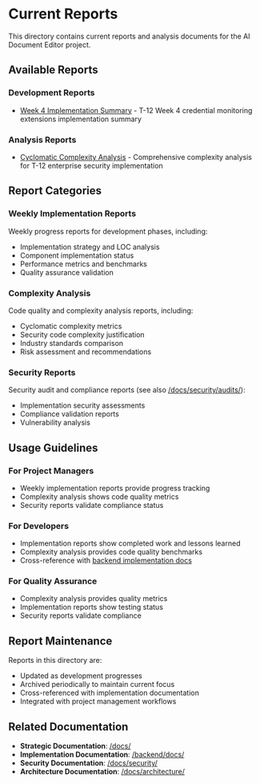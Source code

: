 # Current Reports

This directory contains current reports and analysis documents for the AI Document Editor project.

## Available Reports

### Development Reports
- [Week 4 Implementation Summary](week4-implementation-summary.md) - T-12 Week 4 credential monitoring extensions implementation summary

### Analysis Reports
- [Cyclomatic Complexity Analysis](cyclomatic-complexity-analysis.md) - Comprehensive complexity analysis for T-12 enterprise security implementation

## Report Categories

### Weekly Implementation Reports
Weekly progress reports for development phases, including:
- Implementation strategy and LOC analysis
- Component implementation status
- Performance metrics and benchmarks
- Quality assurance validation

### Complexity Analysis
Code quality and complexity analysis reports, including:
- Cyclomatic complexity metrics
- Security code complexity justification
- Industry standards comparison
- Risk assessment and recommendations

### Security Reports
Security audit and compliance reports (see also [/docs/security/audits/](../../security/audits/)):
- Implementation security assessments
- Compliance validation reports
- Vulnerability analysis

## Usage Guidelines

### For Project Managers
- Weekly implementation reports provide progress tracking
- Complexity analysis shows code quality metrics
- Security reports validate compliance status

### For Developers
- Implementation reports show completed work and lessons learned
- Complexity analysis provides code quality benchmarks
- Cross-reference with [backend implementation docs](../../../backend/docs/)

### For Quality Assurance
- Complexity analysis provides quality metrics
- Implementation reports show testing status
- Security reports validate compliance

## Report Maintenance

Reports in this directory are:
- Updated as development progresses
- Archived periodically to maintain current focus
- Cross-referenced with implementation documentation
- Integrated with project management workflows

## Related Documentation

- **Strategic Documentation**: [/docs/](../../)
- **Implementation Documentation**: [/backend/docs/](../../../backend/docs/)
- **Security Documentation**: [/docs/security/](../../security/)
- **Architecture Documentation**: [/docs/architecture/](../../architecture/)